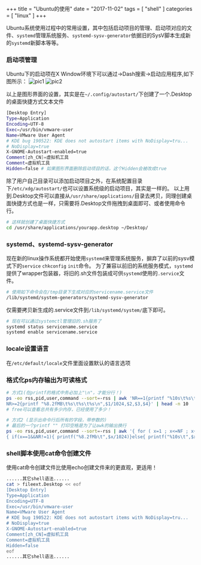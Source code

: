 +++
title = "Ubuntu的使用"
date = "2017-11-02"
tags = [ "shell" ]
categories = [ "linux" ]
+++

Ubuntu系统使用过程中的常用设置，其中包括启动项目的管理、启动项对应的文件、`systemd`管理系统服务、`systemd-sysv-generator`依据旧的SysV脚本生成新的`systemd`新脚本等等。
<!--more-->

### 启动项管理
Ubuntu下的启动项在X Window环境下可以通过->Dash搜索->启动应用程序,如下图所示：
![pic1](../../pictures/20171104111954.png "点我查看")
![pic2](../../pictures/20171104112136.png "点我查看")

以上是图形界面的设置，其实是在`~/.config/autostart/`下创建了一个.Desktop的桌面快捷方式文本文件

```bash
[Desktop Entry]
Type=Application
Encoding=UTF-8
Exec=/usr/bin/vmware-user
Name=VMware User Agent
# KDE bug 190522: KDE does not autostart items with NoDisplay=tru...
# NoDisplay=true
X-GNOME-Autostart-enabled=true
Comment[zh_CN]=虚拟机工具
Comment=虚拟机工具
Hidden=false # 如果图形界面删除启动项目的话，这个Hidden会被改成true
```

除了用户自己目录可以添加启动项目之外，在系统配置目录下`/etc/xdg/autostart/`也可以设置系统级的启动项目，其实是一样的。
以上用到.Desktop文件可以直接从`/usr/share/applications/`目录去拷贝，同理创建桌面快捷方式也是一样，只需要将.Desktop文件拖拽到桌面即可、或者使用命令行。

```bash
# 这样就创建了桌面快捷方式
cd /usr/share/applications/yourapp.desktop ~/Desktop/
```

### systemd、systemd-sysv-generator

现在新的linux操作系统都开始使用`systemd`来管理系统服务，摒弃了以前的sysv模式下的`service` `chkconfig` `init`命令。
为了兼容以前旧的系统服务模式，`systemd`提供了wrapper包装器，将旧的.sh文件包装成可供`systemd`使用的`.service`文件。

```bash
# 使用如下命令会在/tmp目录下生成对应的servicename.service文件
/lib/systemd/system-generators/systemd-sysv-generator 
```

仅需要拷贝新生成的.service文件到`/lib/systemd/system/`底下即可。

```bash
# 现在可以通过systemctl管理旧的.sh服务了
systemd status servicename.service
systemd enable servicename.service
```

### locale设置语言

在`/etc/default/locale`文件里面设置默认的语言选项

### 格式化ps内存输出为可读格式

```bash
# 方式1(在printf的格式中务必加上"\n"，才能分行！)
ps -eo rss,pid,user,command --sort=-rss | awk 'NR==1{printf "%10s\t%s\t%s\t%s\n",$1,$2,$3,$4} 
NR>=2{printf "%8.2fMB\t%s\t%s\t%s\n",$1/1024,$2,$3,$4}' | head -n 10
# free可以查看总共有多少内存，已经使用了多少！

# 方式2 (显示出命令行后所有的字段，带参数的)
# 最后的一个printf "" 打印空格是为了让awk的输出换行
ps -eo rss,pid,user,command --sort=-rss | awk '{ for ( x=1 ; x<=NF ; x++ ) 
{ if(x==1&&NR!=1){ printf("%8.2fMb\t",$x/1024)}else{ printf("%10s\t",$x)} } print "" }'
```

### shell脚本使用cat命令创建文件

使用cat命令创建文件比使用echo创建文件来的更直观，更适用！

```bash
......其它shell语法......
cat > fileext.Desktop << eof
[Desktop Entry]
Type=Application
Encoding=UTF-8
Exec=/usr/bin/vmware-user
Name=VMware User Agent
# KDE bug 190522: KDE does not autostart items with NoDisplay=tru...
# NoDisplay=true
X-GNOME-Autostart-enabled=true
Comment[zh_CN]=虚拟机工具
Comment=虚拟机工具
Hidden=false    
eof
......其它shell语法......        
```